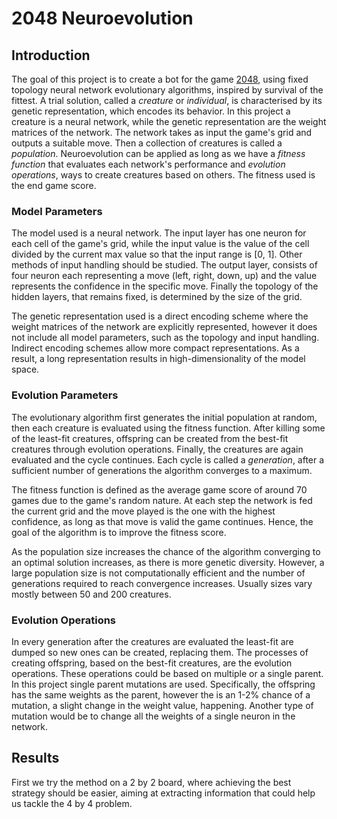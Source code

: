 # 2048 Neuroevolution

## Introduction
The goal of this project is to create a bot for the game [2048](http://gabrielecirulli.github.io/2048/), using fixed topology neural network evolutionary algorithms, inspired by survival of the fittest. A trial solution, called a *creature* or *individual*, is characterised by its genetic representation, which encodes its behavior. In this project a creature is a neural network, while the genetic representation are the weight matrices of the network. The network takes as input the game's grid and outputs a suitable move. Then a collection of creatures is called a *population*. Neuroevolution can be applied as long as we have a *fitness function* that evaluates each network's performance and *evolution operations*, ways to create creatures based on others. The fitness used is the end game score.

### Model Parameters
The model used is a neural network. The input layer has one neuron for each cell of the game's grid, while the input value is the value of the cell divided by the current max value so that the input range is [0, 1]. Other methods of input handling should be studied. The output layer, consists of four neuron each representing a move (left, right, down, up) and the value represents the confidence in the specific move. Finally the topology of the hidden layers, that remains fixed, is determined by the size of the grid.    

The genetic representation used is a direct encoding scheme where the weight matrices of the network are explicitly represented, however it does not include all model parameters, such as the topology and input handling. Indirect encoding schemes allow more compact representations. As a result, a long representation results in high-dimensionality of the model space.

### Evolution Parameters 
The evolutionary algorithm first generates the initial population at random, then each creature is evaluated using the fitness function. After killing some of the least-fit creatures, offspring can be created from the best-fit creatures through evolution operations. Finally, the creatures are again evaluated and the cycle continues. Each cycle is called a *generation*, after a sufficient number of generations the algorithm converges to a maximum.

The fitness function is defined as the average game score of around 70 games due to the game's random nature. At each step the network is fed the current grid and the move played is the one with the highest confidence, as long as that move is valid the game continues. Hence, the goal of the algorithm is to improve the fitness score.

As the population size increases the chance of the algorithm converging to an optimal solution increases, as there is more genetic diversity. However, a large population size is not computationally efficient and the number of generations required to reach convergence increases. Usually sizes vary mostly between 50 and 200 creatures.

### Evolution Operations
In every generation after the creatures are evaluated the least-fit are dumped so new ones can be created, replacing them. The processes of creating offspring, based on the best-fit creatures, are the evolution operations. These operations could be based on multiple or a single parent. In this project single parent mutations are used. Specifically, the offspring has the same weights as the parent, however the is an 1-2% chance of a mutation, a slight change in the weight value, happening. Another type of mutation would be to change all the weights of a single neuron in the network.


## Results
First we try the method on a 2 by 2 board, where achieving the best strategy should be easier, aiming at extracting information that could help us tackle the 4 by 4 problem.
